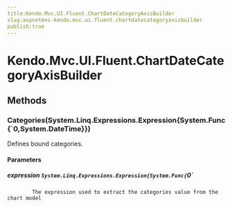 ```yaml
---
title:Kendo.Mvc.UI.Fluent.ChartDateCategoryAxisBuilder
slug:aspnetmvc-kendo.mvc.ui.fluent.chartdatecategoryaxisbuilder
publish:true
---
```


# Kendo.Mvc.UI.Fluent.ChartDateCategoryAxisBuilder

## Methods

### Categories(System.Linq.Expressions.Expression{System.Func{`0,System.DateTime}})
Defines bound categories.

#### Parameters

##### expression `System.Linq.Expressions.Expression{System.Func{`0`

            The expression used to extract the categories value from the chart model
            